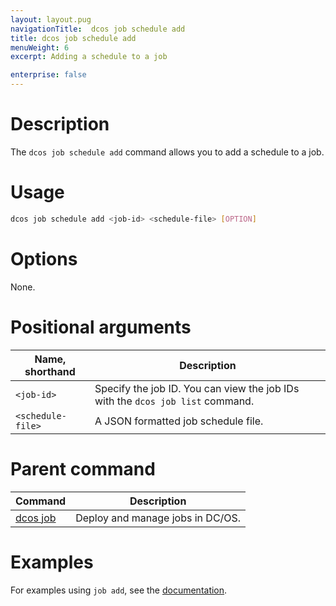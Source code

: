 ```yaml
---
layout: layout.pug
navigationTitle:  dcos job schedule add
title: dcos job schedule add
menuWeight: 6
excerpt: Adding a schedule to a job

enterprise: false
---
```



# Description
The `dcos job schedule add` command allows you to add a schedule to a job.

# Usage

```bash
dcos job schedule add <job-id> <schedule-file> [OPTION]
```

# Options

None.

# Positional arguments

| Name, shorthand |  Description |
|---------|-------------|
| `<job-id>`   |  Specify the job ID.  You can view the job IDs with the `dcos job list` command. |
| `<schedule-file>`   |  A JSON formatted job schedule file. |

# Parent command

| Command | Description |
|---------|-------------|
| [dcos job](/mesosphere/dcos/1.11/cli/command-reference/dcos-job/) |  Deploy and manage jobs in DC/OS. |

# Examples

For examples using `job add`, see the [documentation](/mesosphere/dcos/1.11/deploying-jobs/examples/#create-job-schedule).
